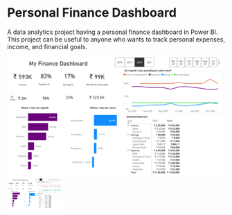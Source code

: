 # Personal Finance Dashboard

A data analytics project having a personal finance dashboard in Power BI. This project can be useful to anyone who wants to track personal expenses, income, and financial goals.

![Dashboard Screenshot](./Dashboard.png)
<img src="./Dashboard.png" width="128"/>
